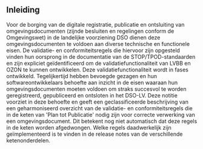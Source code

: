 ## Inleiding
Voor de borging van de digitale registratie, publicatie en ontsluiting van omgevingsdocumenten (zijnde besluiten en regelingen conform de Omgevingswet) in de landelijke voorziening DSO dienen deze omgevingsdocumenten te voldoen aan diverse
technische en functionele eisen.
De validatie- en conformiteitsregels die hiervoor zijn opgesteld vinden hun oorsprong
in de documentatie van de STOP/TPOD-standaarden en zijn expliciet geïdentificeerd
om de validatiefunctionaliteit van LVBB en OZON te kunnen ontwikkelen. Deze validatiefunctionaliteit wordt in fases ontwikkeld.
Tegelijkertijd hebben bevoegde gezagen en hun softwareontwikkelaars behoefte aan
inzicht in de eisen waaraan hun omgevingsdocumenten moeten voldoen om straks
succesvol te worden geregistreerd, gepubliceerd en ontsloten in het DSO-LV. Deze
notitie voorziet in deze behoefte en geeft een geclassificeerde beschrijving van een
geharmoniseerd overzicht van de validatie- en conformiteitsregels die in de keten
van 'Plan tot Publicatie' nodig zijn voor correcte verwerking van een omgevingsdocument. Dit betekent nog niet automatisch dat deze regels in de keten worden afgedwongen. Welke regels daadwerkelijk zijn geïmplementeerd is te vinden in de release notes van de verschillende ketenonderdelen.